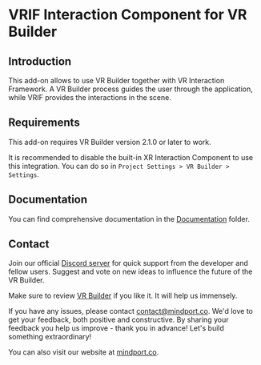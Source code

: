 # VRIF Interaction Component for VR Builder

## Introduction

This add-on allows to use VR Builder together with VR Interaction Framework. A VR Builder process guides the user through the application, while VRIF provides the interactions in the scene.

## Requirements

This add-on requires VR Builder version 2.1.0 or later to work.

It is recommended to disable the built-in XR Interaction Component to use this integration. You can do so in `Project Settings > VR Builder > Settings`.

## Documentation

You can find comprehensive documentation in the [Documentation](/Documentation/vrif-integration-manual.md) folder.

## Contact

Join our official [Discord server](http://community.mindport.co) for quick support from the developer and fellow users. Suggest and vote on new ideas to influence the future of the VR Builder.

Make sure to review [VR Builder](https://assetstore.unity.com/packages/tools/visual-scripting/vr-builder-201913) if you like it. It will help us immensely.

If you have any issues, please contact [contact@mindport.co](mailto:contact@mindport.co). We'd love to get your feedback, both positive and constructive. By sharing your feedback you help us improve - thank you in advance!
Let's build something extraordinary!

You can also visit our website at [mindport.co](http://www.mindport.co).
